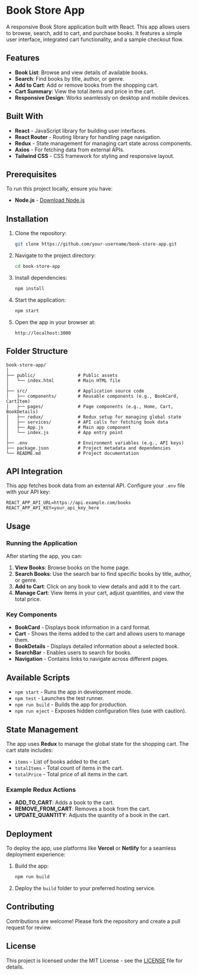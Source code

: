 
# Book Store App

A responsive Book Store application built with React. This app allows users to browse, search, add to cart, and purchase books. It features a simple user interface, integrated cart functionality, and a sample checkout flow.

## Features

- **Book List**: Browse and view details of available books.
- **Search**: Find books by title, author, or genre.
- **Add to Cart**: Add or remove books from the shopping cart.
- **Cart Summary**: View the total items and price in the cart.
- **Responsive Design**: Works seamlessly on desktop and mobile devices.

## Built With

- **React** - JavaScript library for building user interfaces.
- **React Router** - Routing library for handling page navigation.
- **Redux** - State management for managing cart state across components.
- **Axios** - For fetching data from external APIs.
- **Tailwind CSS** - CSS framework for styling and responsive layout.

## Prerequisites

To run this project locally, ensure you have:

- **Node.js** - [Download Node.js](https://nodejs.org/)

## Installation

1. Clone the repository:

   ```bash
   git clone https://github.com/your-username/book-store-app.git
   ```

2. Navigate to the project directory:

   ```bash
   cd book-store-app
   ```

3. Install dependencies:

   ```bash
   npm install
   ```

4. Start the application:

   ```bash
   npm start
   ```

5. Open the app in your browser at:

   ```
   http://localhost:3000
   ```

## Folder Structure

```
book-store-app/
│
├── public/                # Public assets
│   └── index.html         # Main HTML file
│
├── src/                   # Application source code
│   ├── components/        # Reusable components (e.g., BookCard, CartItem)
│   ├── pages/             # Page components (e.g., Home, Cart, BookDetails)
│   ├── redux/             # Redux setup for managing global state
│   ├── services/          # API calls for fetching book data
│   ├── App.js             # Main app component
│   └── index.js           # App entry point
│
├── .env                   # Environment variables (e.g., API keys)
├── package.json           # Project metadata and dependencies
└── README.md              # Project documentation
```

## API Integration

This app fetches book data from an external API. Configure your `.env` file with your API key:

```plaintext
REACT_APP_API_URL=https://api.example.com/books
REACT_APP_API_KEY=your_api_key_here
```

## Usage

### Running the Application

After starting the app, you can:

1. **View Books**: Browse books on the home page.
2. **Search Books**: Use the search bar to find specific books by title, author, or genre.
3. **Add to Cart**: Click on any book to view details and add it to the cart.
4. **Manage Cart**: View items in your cart, adjust quantities, and view the total price.

### Key Components

- **BookCard** - Displays book information in a card format.
- **Cart** - Shows the items added to the cart and allows users to manage them.
- **BookDetails** - Displays detailed information about a selected book.
- **SearchBar** - Enables users to search for books.
- **Navigation** - Contains links to navigate across different pages.

## Available Scripts

- `npm start` - Runs the app in development mode.
- `npm test` - Launches the test runner.
- `npm run build` - Builds the app for production.
- `npm run eject` - Exposes hidden configuration files (use with caution).

## State Management

The app uses **Redux** to manage the global state for the shopping cart. The cart state includes:

- `items` - List of books added to the cart.
- `totalItems` - Total count of items in the cart.
- `totalPrice` - Total price of all items in the cart.

### Example Redux Actions

- **ADD_TO_CART**: Adds a book to the cart.
- **REMOVE_FROM_CART**: Removes a book from the cart.
- **UPDATE_QUANTITY**: Adjusts the quantity of a book in the cart.

## Deployment

To deploy the app, use platforms like **Vercel** or **Netlify** for a seamless deployment experience:

1. Build the app:

   ```bash
   npm run build
   ```

2. Deploy the `build` folder to your preferred hosting service.

## Contributing

Contributions are welcome! Please fork the repository and create a pull request for review.

## License

This project is licensed under the MIT License - see the [LICENSE](LICENSE) file for details.

